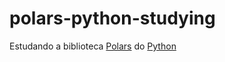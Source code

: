 # polars-python-studying
Estudando a biblioteca [Polars](https://pola-rs.github.io/polars-book/) do [Python](https://www.python.org/)
